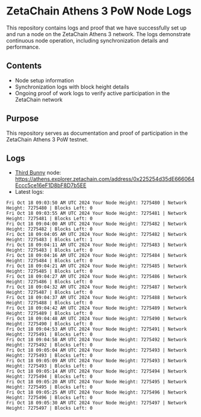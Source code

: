 # ZetaChain Athens 3 PoW Node Logs
This repository contains logs and proof that we have successfully set up and run a node on the ZetaChain Athens 3 network. The logs demonstrate continuous node operation, including synchronization details and performance.

## Contents
- Node setup information
- Synchronization logs with block height details
- Ongoing proof of work logs to verify active participation in the ZetaChain network

## Purpose
This repository serves as documentation and proof of participation in the ZetaChain Athens 3 PoW testnet.

## Logs

- [Third Bunny](https://thirdbunny.xyz/) node: https://athens.explorer.zetachain.com/address/0x225254d35dE666064Eccc5ce16eF1D8bF8D7b5EE
- Latest logs:
```
Fri Oct 18 09:03:50 AM UTC 2024 Your Node Height: 7275480 | Network Height: 7275480 | Blocks Left: 0
Fri Oct 18 09:03:55 AM UTC 2024 Your Node Height: 7275481 | Network Height: 7275481 | Blocks Left: 0
Fri Oct 18 09:04:00 AM UTC 2024 Your Node Height: 7275482 | Network Height: 7275482 | Blocks Left: 0
Fri Oct 18 09:04:05 AM UTC 2024 Your Node Height: 7275482 | Network Height: 7275483 | Blocks Left: 1
Fri Oct 18 09:04:11 AM UTC 2024 Your Node Height: 7275483 | Network Height: 7275483 | Blocks Left: 0
Fri Oct 18 09:04:16 AM UTC 2024 Your Node Height: 7275484 | Network Height: 7275484 | Blocks Left: 0
Fri Oct 18 09:04:21 AM UTC 2024 Your Node Height: 7275485 | Network Height: 7275485 | Blocks Left: 0
Fri Oct 18 09:04:27 AM UTC 2024 Your Node Height: 7275486 | Network Height: 7275486 | Blocks Left: 0
Fri Oct 18 09:04:32 AM UTC 2024 Your Node Height: 7275487 | Network Height: 7275487 | Blocks Left: 0
Fri Oct 18 09:04:37 AM UTC 2024 Your Node Height: 7275488 | Network Height: 7275488 | Blocks Left: 0
Fri Oct 18 09:04:42 AM UTC 2024 Your Node Height: 7275489 | Network Height: 7275489 | Blocks Left: 0
Fri Oct 18 09:04:48 AM UTC 2024 Your Node Height: 7275490 | Network Height: 7275490 | Blocks Left: 0
Fri Oct 18 09:04:53 AM UTC 2024 Your Node Height: 7275491 | Network Height: 7275491 | Blocks Left: 0
Fri Oct 18 09:04:58 AM UTC 2024 Your Node Height: 7275492 | Network Height: 7275492 | Blocks Left: 0
Fri Oct 18 09:05:04 AM UTC 2024 Your Node Height: 7275493 | Network Height: 7275493 | Blocks Left: 0
Fri Oct 18 09:05:09 AM UTC 2024 Your Node Height: 7275493 | Network Height: 7275493 | Blocks Left: 0
Fri Oct 18 09:05:14 AM UTC 2024 Your Node Height: 7275494 | Network Height: 7275494 | Blocks Left: 0
Fri Oct 18 09:05:20 AM UTC 2024 Your Node Height: 7275495 | Network Height: 7275495 | Blocks Left: 0
Fri Oct 18 09:05:25 AM UTC 2024 Your Node Height: 7275496 | Network Height: 7275496 | Blocks Left: 0
Fri Oct 18 09:05:30 AM UTC 2024 Your Node Height: 7275497 | Network Height: 7275497 | Blocks Left: 0
```
